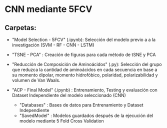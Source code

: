 # CNN mediante 5FCV
 
## Carpetas:
- "Model Selection - 5FCV" (.ipynb): Selección del modelo previo a a la investigación (SVM - RF - CNN - LSTM)

- "TSNE - PCA" : Creación de figuras para cada método de tSNE y PCA

- "Reducción de Composición de Aminoácidos" (.py): Selección del grupo que reduzca la cantidad de aminoácidos en cada secuencia en base a su momento dipolar, momento hidrofóbico, polaridad, polarizabilidad y volumen de Van Waals.

- "ACP - Final Model" (.ipynb) : Entrenamiento, Testing y evaluación con Dataset Independiente del modelo seleccionado (CNN)
	- "Databases" : Bases de datos para Entrenamiento y Dataset Independiente
	- "SavedModel" : Modelos guardados después de la ejecución del modelo mediante 5 Fold Cross Validation

